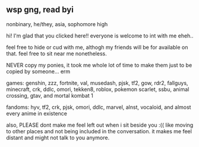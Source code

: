 ## wsp gng, read byi
nonbinary, he/they, asia, sophomore high




hi! I'm glad that you clicked here!! everyone is welcome to int with me eheh..

feel free to hide or cud with me, althogh my friends will be for available on that. feel free to sit near me nonetheless.

NEVER copy my ponies, it took me whole lot of time to make them just to be copied by someone... erm

games: genshin, zzz, fortnite, val, musedash, pjsk, tf2, gow, rdr2, fallguys, minecraft, crk, ddlc, omori, tekken8, roblox, pokemon scarlet, ssbu, animal crossing, gtav, and mortal kombat 1

fandoms: hyv, tf2, crk, pjsk, omori, ddlc, marvel, alnst, vocaloid, and almost every anime in existence

also, PLEASE dont make me feel left out when i sit beside you :(( like moving to other places and not being included in the conversation. it makes me feel distant and might not talk to you anymore.




